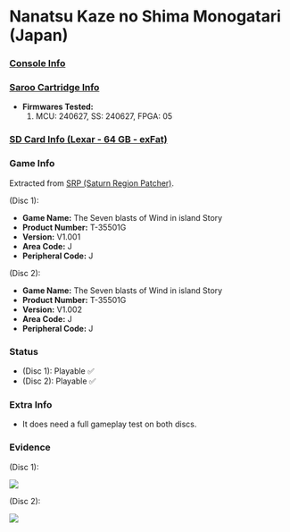 # Nanatsu Kaze no Shima Monogatari (Japan)

### [Console Info](../../../../Info/Consoles/VA13/README.md)

### [Saroo Cartridge Info](../../../../Info/Cartridges/RetroGameParadiseStore/1.32F/README.md)

- <b>Firmwares Tested:</b>
  1. MCU: 240627, SS: 240627, FPGA: 05

### [SD Card Info (Lexar - 64 GB - exFat)](../../../../Info/SdCards/Lexar/64GB/exfat/README.md)

### Game Info

Extracted from [SRP (Saturn Region Patcher)](https://segaxtreme.net/resources/saturn-region-patcher.81/download).

(Disc 1):

- <b>Game Name:</b> The Seven blasts of Wind in island Story
- <b>Product Number:</b> T-35501G
- <b>Version:</b> V1.001
- <b>Area Code:</b> J
- <b>Peripheral Code:</b> J

(Disc 2):

- <b>Game Name:</b> The Seven blasts of Wind in island Story
- <b>Product Number:</b> T-35501G
- <b>Version:</b> V1.002
- <b>Area Code:</b> J
- <b>Peripheral Code:</b> J

### Status

- (Disc 1): Playable :white_check_mark:
- (Disc 2): Playable :white_check_mark:

### Extra Info

- It does need a full gameplay test on both discs.

### Evidence

(Disc 1):

[![](https://img.youtube.com/vi/wdJ28EfouHg/0.jpg)](https://www.youtube.com/watch?v=wdJ28EfouHg)

(Disc 2):

[![](https://img.youtube.com/vi/ENQwT_CqqG0/0.jpg)](https://www.youtube.com/watch?v=ENQwT_CqqG0)
